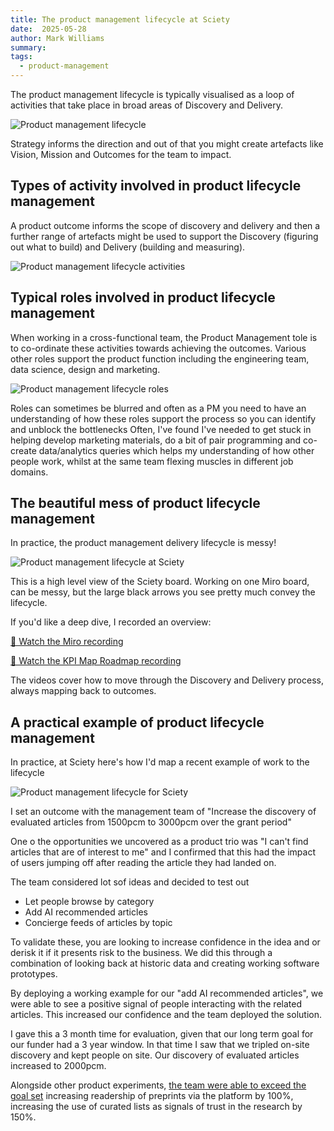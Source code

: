 ```yaml
---
title: The product management lifecycle at Sciety
date:  2025-05-28
author: Mark Williams
summary: 
tags: 
  - product-management
---
```


The product management lifecycle is typically visualised as a loop of activities that take place in broad areas of Discovery and Delivery.

![Product management lifecycle](/static/img/product-management-lifecycle-empty.png)

Strategy informs the direction and out of that you might create artefacts like Vision, Mission and Outcomes for the team to impact.

## Types of activity involved in product lifecycle management

A product outcome informs the scope of discovery and delivery and then a further range of artefacts might be used to support the Discovery (figuring out what to build) and Delivery (building and measuring).

![Product management lifecycle activities](/static/img/product-management-lifecycle-activities.png)

## Typical roles involved in product lifecycle management

When working in a cross-functional team, the Product Management tole is to co-ordinate these activities towards achieving the outcomes. Various other roles support the product function including the engineering team, data science, design and marketing. 

![Product management lifecycle roles](/static/img/product-management-lifecycle-roles.png)

Roles can sometimes be blurred and often as a PM you need to have an understanding of how these roles support the process so you can identify and unblock the bottlenecks Often, I've found I've needed to get stuck in helping develop marketing materials, do a bit of pair programming and co-create data/analytics queries which helps my understanding of how other people work, whilst at the same team flexing muscles in different job domains.

## The beautiful mess of product lifecycle management

In practice, the product management delivery lifecycle is messy!

![Product management lifecycle at Sciety](/static/img/sciety-overview.png)

This is a high level view of the Sciety board. Working on one Miro board, can be messy, but the large black arrows you see pretty much convey the lifecycle.

If you'd like a deep dive, I recorded an overview:

[🎥 Watch the Miro recording](https://miro.com/app/board/o9J_ksVfD4E=/?playRecording=5b6e88d2-840b-4bd6-918b-6f5437d5344c)

[🎥 Watch the KPI Map Roadmap recording](https://www.loom.com/share/39c362f142ff4ec7a6364a1549364f3b?sid=c35b51e7-a310-4b65-955a-6bdca5e66010)

The videos cover how to move through the Discovery and Delivery process, always mapping back to outcomes.

## A practical example of product lifecycle management

In practice, at Sciety here's how I'd map a recent example of work to the lifecycle

![Product management lifecycle for Sciety](/static/img/product-mangement-lifecycle-sciety.png)

I set an outcome with the management team of "Increase the discovery of evaluated articles from 1500pcm to 3000pcm over the grant period"

One o the opportunities we uncovered as a product trio was "I can't find articles that are of interest to me" and I confirmed that this had the impact of users jumping off after reading the article they had landed on.

The team considered lot sof ideas and decided to test out

- Let people browse by category  
- Add AI recommended articles  
- Concierge feeds of articles by topic

To validate these, you are looking to increase confidence in the idea and or derisk it if it presents risk to the business. We did this through a combination of looking back at historic data and creating working software prototypes.

By deploying a working example for our "add AI recommended articles", we were able to see a positive signal of people interacting with the related articles. This increased our confidence and the team deployed the solution.

I gave this a 3 month time for evaluation, given that our long term goal for our funder had a 3 year window. In that time I saw that we tripled on-site discovery and kept people on site. Our discovery of evaluated articles increased to 2000pcm.

Alongside other product experiments, [the team were able to exceed the goal set](https://blog.sciety.org/sciety-wrapped-2024/) increasing readership of preprints via the platform by 100%, increasing the use of curated lists as signals of trust in the research by 150%.